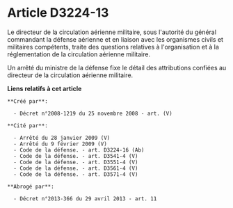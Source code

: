 # Article D3224-13

Le directeur de la circulation aérienne militaire, sous l'autorité du général commandant la défense aérienne et en liaison
avec les organismes civils et militaires compétents, traite des questions relatives à l'organisation et à la réglementation
de la circulation aérienne militaire.

Un arrêté du ministre de la défense fixe le détail des attributions confiées au directeur de la circulation aérienne
militaire.

**Liens relatifs à cet article**

	**Créé par**:

	  - Décret n°2008-1219 du 25 novembre 2008 - art. (V)

	**Cité par**:

	  - Arrêté du 28 janvier 2009 (V)
	  - Arrêté du 9 février 2009 (V)
	  - Code de la défense. - art. D3224-16 (Ab)
	  - Code de la défense. - art. D3541-4 (V)
	  - Code de la défense. - art. D3551-4 (V)
	  - Code de la défense. - art. D3561-4 (V)
	  - Code de la défense. - art. D3571-4 (V)

	**Abrogé par**:

	  - Décret n°2013-366 du 29 avril 2013 - art. 11
